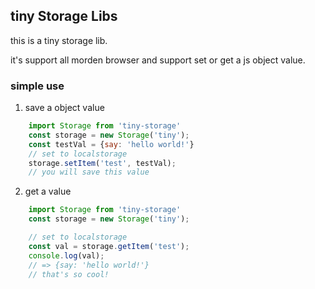 ## tiny Storage Libs

this is a tiny storage lib.

it's support all morden browser and support set or get a js object value.

### simple use

1. save a object value

```javascript
    import Storage from 'tiny-storage'
    const storage = new Storage('tiny');
    const testVal = {say: 'hello world!'}
    // set to localstorage
    storage.setItem('test', testVal);
    // you will save this value

```

2. get a value

```javascript
    import Storage from 'tiny-storage'
    const storage = new Storage('tiny');

    // set to localstorage
    const val = storage.getItem('test');
    console.log(val);
    // => {say: 'hello world!'}
    // that's so cool!

```